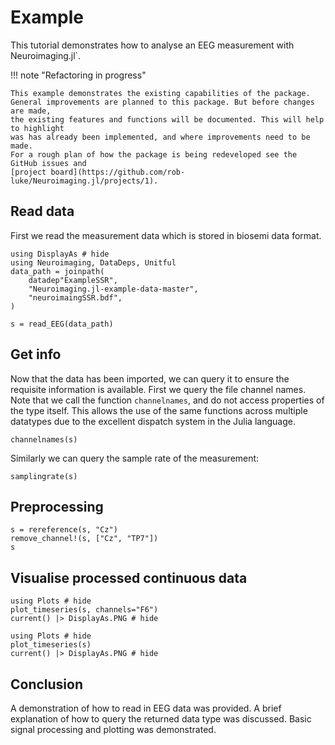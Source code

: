 # Example

This tutorial demonstrates how to analyse an EEG measurement with Neuroimaging.jl`.

!!! note "Refactoring in progress"

    This example demonstrates the existing capabilities of the package.
    General improvements are planned to this package. But before changes are made,
    the existing features and functions will be documented. This will help to highlight
    was has already been implemented, and where improvements need to be made.
    For a rough plan of how the package is being redeveloped see the GitHub issues and
    [project board](https://github.com/rob-luke/Neuroimaging.jl/projects/1).


## Read data

First we read the measurement data which is stored in biosemi data format.

```@example fileread
using DisplayAs # hide
using Neuroimaging, DataDeps, Unitful
data_path = joinpath(
    datadep"ExampleSSR",
    "Neuroimaging.jl-example-data-master",
    "neuroimaingSSR.bdf",
)

s = read_EEG(data_path)
```


## Get info

Now that the data has been imported, we can query it to ensure the
requisite information is available. First we query the file channel names.
Note that we call the function `channelnames`, and do not access properties of the type itself.
This allows the use of the same functions across multiple 
datatypes due to the excellent dispatch system in the Julia language.

```@example fileread
channelnames(s)
```

Similarly we can query the sample rate of the measurement:

```@example fileread
samplingrate(s)
```


## Preprocessing

```@example fileread
s = rereference(s, "Cz")
remove_channel!(s, ["Cz", "TP7"])
s
```


## Visualise processed continuous data

```@example fileread
using Plots # hide
plot_timeseries(s, channels="F6")
current() |> DisplayAs.PNG # hide
```

```@example fileread
using Plots # hide
plot_timeseries(s)
current() |> DisplayAs.PNG # hide
```

## Conclusion

A demonstration of how to read in EEG data was provided.
A brief explanation of how to query the returned data type was discussed.
Basic signal processing and plotting was demonstrated.
